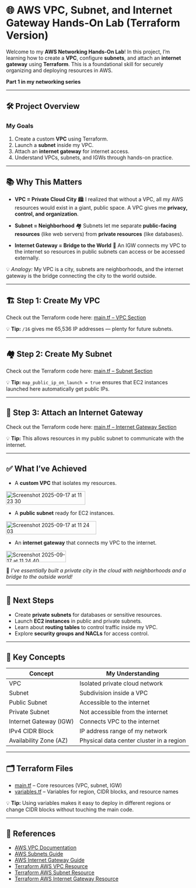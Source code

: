 # 🌐 AWS VPC, Subnet, and Internet Gateway Hands-On Lab (Terraform Version)

Welcome to my **AWS Networking Hands-On Lab**! In this project, I’m learning how to create a **VPC**, configure **subnets**, and attach an **internet gateway** using **Terraform**. This is a foundational skill for securely organizing and deploying resources in AWS.

**Part 1 in my networking series**

---

## 🛠️ Project Overview

### My Goals

1. Create a custom **VPC** using Terraform.
2. Launch a **subnet** inside my VPC.
3. Attach an **internet gateway** for internet access.
4. Understand VPCs, subnets, and IGWs through hands-on practice.

---

## 📚 Why This Matters

* **VPC = Private Cloud City** 🏙️
  I realized that without a VPC, all my AWS resources would exist in a giant, public space. A VPC gives me **privacy, control, and organization**.

* **Subnet = Neighborhood** 🏘️
  Subnets let me separate **public-facing resources** (like web servers) from **private resources** (like databases).

* **Internet Gateway = Bridge to the World** 🌉
  An IGW connects my VPC to the internet so resources in public subnets can access or be accessed externally.

💡 *Analogy:* My VPC is a city, subnets are neighborhoods, and the internet gateway is the bridge connecting the city to the world outside.

---

## 🏗️ Step 1: Create My VPC

Check out the Terraform code here: [main.tf – VPC Section](https://github.com/1suleyman/-AWS-VPC-Subnet-and-Internet-Gateway-Hands-On-Lab-Terraform-Version-/blob/main/AWS%20VPC%2C%20Subnet%2C%20and%20Internet%20Gateway%20Hands-On%20Lab/main.tf)

💡 **Tip:** `/16` gives me 65,536 IP addresses — plenty for future subnets.

---

## 🏘️ Step 2: Create My Subnet

Check out the Terraform code here: [main.tf – Subnet Section](https://github.com/1suleyman/-AWS-VPC-Subnet-and-Internet-Gateway-Hands-On-Lab-Terraform-Version-/blob/main/AWS%20VPC%2C%20Subnet%2C%20and%20Internet%20Gateway%20Hands-On%20Lab/main.tf)

💡 **Tip:** `map_public_ip_on_launch = true` ensures that EC2 instances launched here automatically get public IPs.

---

## 🌉 Step 3: Attach an Internet Gateway

Check out the Terraform code here: [main.tf – Internet Gateway Section](https://github.com/1suleyman/-AWS-VPC-Subnet-and-Internet-Gateway-Hands-On-Lab-Terraform-Version-/blob/main/AWS%20VPC%2C%20Subnet%2C%20and%20Internet%20Gateway%20Hands-On%20Lab/main.tf)

💡 **Tip:** This allows resources in my public subnet to communicate with the internet.

---

## ✅ What I’ve Achieved

* A **custom VPC** that isolates my resources.

<img width="217" height="37" alt="Screenshot 2025-09-17 at 11 23 30" src="https://github.com/user-attachments/assets/964c790f-0a13-491e-a8c3-019a7f0f317f" />

* A **public subnet** ready for EC2 instances.

<img width="247" height="36" alt="Screenshot 2025-09-17 at 11 24 03" src="https://github.com/user-attachments/assets/498a1601-e801-4a2e-96f5-696dcbc574bf" />


* An **internet gateway** that connects my VPC to the internet.

<img width="164" height="31" alt="Screenshot 2025-09-17 at 11 24 40" src="https://github.com/user-attachments/assets/9cf6e773-6550-4ef2-84a6-178046633520" />

🎉 *I’ve essentially built a private city in the cloud with neighborhoods and a bridge to the outside world!*

---

## 🔮 Next Steps

* Create **private subnets** for databases or sensitive resources.
* Launch **EC2 instances** in public and private subnets.
* Learn about **routing tables** to control traffic inside my VPC.
* Explore **security groups and NACLs** for access control.

---

## 📖 Key Concepts

| Concept                | My Understanding                         |
| ---------------------- | ---------------------------------------- |
| VPC                    | Isolated private cloud network           |
| Subnet                 | Subdivision inside a VPC                 |
| Public Subnet          | Accessible to the internet               |
| Private Subnet         | Not accessible from the internet         |
| Internet Gateway (IGW) | Connects VPC to the internet             |
| IPv4 CIDR Block        | IP address range of my network           |
| Availability Zone (AZ) | Physical data center cluster in a region |

---

## 🗂️ Terraform Files

* [main.tf](./main.tf) – Core resources (VPC, subnet, IGW)
* [variables.tf](./variables.tf) – Variables for region, CIDR blocks, and resource names

💡 **Tip:** Using variables makes it easy to deploy in different regions or change CIDR blocks without touching the main code.

---

## 📌 References

* [AWS VPC Documentation](https://docs.aws.amazon.com/vpc/latest/userguide/what-is-amazon-vpc.html)
* [AWS Subnets Guide](https://docs.aws.amazon.com/vpc/latest/userguide/VPC_Subnets.html)
* [AWS Internet Gateway Guide](https://docs.aws.amazon.com/vpc/latest/userguide/VPC_Internet_Gateway.html)
* [Terraform AWS VPC Resource](https://registry.terraform.io/providers/hashicorp/aws/latest/docs/resources/vpc)
* [Terraform AWS Subnet Resource](https://registry.terraform.io/providers/hashicorp/aws/latest/docs/resources/subnet)
* [Terraform AWS Internet Gateway Resource](https://registry.terraform.io/providers/hashicorp/aws/latest/docs/resources/internet_gateway)

